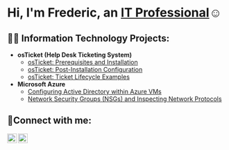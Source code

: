 <h1>Hi, I'm Frederic, an <a href="https://linkedin.com/in/frederic-meka-16b786bb">IT Professional</a>☺</h1>

<h2>👨‍💻 Information Technology Projects:</h2>

- <b>osTicket (Help Desk Ticketing System)</b>
  - [osTicket: Prerequisites and Installation](https://github.com/mekafredericarnaud/osticket-prereqs)
  - [osTicket: Post-Installation Configuration](https://github.com/mekafredericarnaud/post-install-config)
  - [osTicket: Ticket Lifecycle Examples](https://github.com/mekafredericarnaud/ticket-lifecycle)
- <b>Microsoft Azure</b>
  - [Configuring Active Directory within Azure VMs](https://github.com/mekafredericarnaud/configure-ad)
  - [Network Security Groups (NSGs) and Inspecting Network Protocols](https://github.com/mekafredericarnaud/azure-network-protocols)

<h2>🤳Connect with me:</h2>

[<img align="left" alt="Frederic | LinkedIn" width="22px" src="https://cdn.jsdelivr.net/npm/simple-icons@v3/icons/linkedin.svg" />][linkedin]
[<img align="left" alt="Frederic | Instagram" width="22px" src="https://cdn.jsdelivr.net/npm/simple-icons@v3/icons/instagram.svg" />][instagram]

[instagram]: https://https://www.instagram.com/fredericarnaudmeka
[linkedin]: https://linkedin.com/in/Frederic
